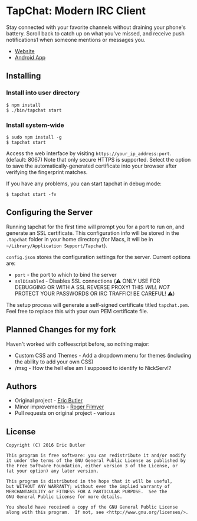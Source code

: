# TapChat: Modern IRC Client

Stay connected with your favorite channels without draining your phone's battery. Scroll back to catch up on what you've missed, and receive push notifications1 when someone mentions or messages you.

 * [Website](http://tapchatapp.com/)
 * [Android App](https://github.com/tapchat/tapchat-android)

Installing
----------

### Install into user directory

    $ npm install
    $ ./bin/tapchat start

### Install system-wide

    $ sudo npm install -g
    $ tapchat start
    
Access the web interface by visiting `https://your_ip_address:port`. (default: 8067) Note that only secure HTTPS is supported. Select the option to save the automatically-generated certificate into your browser after verifying the fingerprint matches.

If you have any problems, you can start tapchat in debug mode:

    $ tapchat start -fv
    
Configuring the Server
------------------

Running tapchat for the first time will prompt you for a port to run on, and generate an SSL certificate. 
This configuration info will be stored in the `.tapchat` folder in your home directory 
(for Macs, it will be in `~/Library/Application Support/Tapchat`).

`config.json` stores the configuration settings for the server. Current options are:
 * `port` - the port to which to bind the server
 * `sslDisabled` - Disables SSL connections (⚠️ ONLY USE FOR DEBUGGING OR WITH A SSL REVERSE PROXY! THIS *WILL NOT* PROTECT YOUR PASSWORDS OR IRC TRAFFIC! BE CAREFUL! ⚠️) 

The setup process will generate a self-signed certificate titled `tapchat.pem`. Feel free to replace this with your own PEM certificate file.

Planned Changes for my fork
---------------------------

Haven't worked with coffeescript before, so nothing major:

 * Custom CSS and Themes - Add a dropdown menu for themes (including the ability to add your own CSS)
 * /msg - How the hell else am I supposed to identify to NickServ!?



Authors
-------

 * Original project - [Eric Butler](https://twitter.com/codebutler)
 * Minor improvements - [Roger Filmyer](https://twitter.com/rfilmyer)
 * Pull requests on original project - various

License
-------

    Copyright (C) 2016 Eric Butler

	This program is free software: you can redistribute it and/or modify
    it under the terms of the GNU General Public License as published by
    the Free Software Foundation, either version 3 of the License, or
    (at your option) any later version.

    This program is distributed in the hope that it will be useful,
    but WITHOUT ANY WARRANTY; without even the implied warranty of
    MERCHANTABILITY or FITNESS FOR A PARTICULAR PURPOSE.  See the
    GNU General Public License for more details.

    You should have received a copy of the GNU General Public License
    along with this program.  If not, see <http://www.gnu.org/licenses/>.
